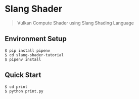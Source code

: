Slang Shader
============

> Vulkan Compute Shader using Slang Shading Language

## Environment Setup

```
$ pip install pipenv
$ cd slang-shader-tutorial
$ pipenv install
```

## Quick Start

```
$ cd print
$ python print.py
```
